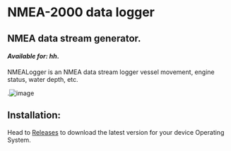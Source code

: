 # NMEA-2000 data logger

## NMEA data stream generator.

#### _Available for: hh_.

NMEALogger is an NMEA data stream logger vessel movement, engine status, water depth, etc.


.![image](https://user-images.githubusercontent.com/38519157/75314330-55c95380-58af-11ea-887c-392dcccbea3a.png)


Installation:
-------------


Head to [Releases](https://github.com/panaaj/nmeasimulator/releases) to download the latest version for
your device Operating System.

